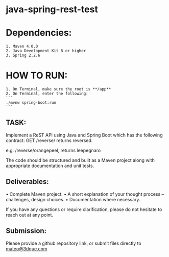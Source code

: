 # java-spring-rest-test

# Dependencies:

    1. Maven 4.0.0
    2. Java Development Kit 8 or higher
    3. Spring 2.2.6

# HOW TO RUN:

    1. On Terminal, make sure the root is **/app**
    2. On Terminal, enter the following:
    ```
    ./mvnw spring-boot:run
    ```


## TASK:

Implement a ReST API using Java and Spring Boot which has the following contract:
GET /reverse/<string> returns <string> reversed.

e.g. /reverse/orangepeel, returns leepegnaro

The code should be structured and built as a Maven project along with appropriate documentation and unit tests.

## Deliverables:
 • Complete Maven project.
 • A short explanation of your thought process – challenges, design choices.
 • Documentation where necessary.

If you have any questions or require clarification, please do not hesitate to reach out at any point.

## Submission:
Please provide a github repository link, or submit files directly to mateo@3dque.com